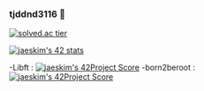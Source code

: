 ### tjddnd3116 👋

<!--
**tjddnd3116/tjddnd3116** is a ✨ _special_ ✨ repository because its `README.md` (this file) appears on your GitHub profile.

Here are some ideas to get you started:

- 🔭 I’m currently working on ...
- 🌱 I’m currently learning ...
- 👯 I’m looking to collaborate on ...
- 🤔 I’m looking for help with ...
- 💬 Ask me about ...
- 📫 How to reach me: ...
- 😄 Pronouns: ...
- ⚡ Fun fact: ...
-->
[![solved.ac tier](http://mazassumnida.wtf/api/generate_badge?boj=tjddnd3116)](https://solved.ac/tjddnd3116)

[![jaeskim's 42 stats](https://badge42.herokuapp.com/api/stats/soum)](https://github.com/JaeSeoKim/badge42)


-Libft : [![jaeskim's 42Project Score](https://badge42.herokuapp.com/api/project/soum/Libft)](https://github.com/JaeSeoKim/badge42)
-born2beroot : [![jaeskim's 42Project Score](https://badge42.herokuapp.com/api/project/soum/born2beroot)](https://github.com/JaeSeoKim/badge42)

